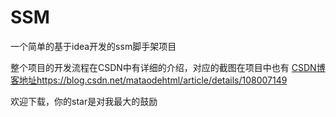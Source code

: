 # SSM
一个简单的基于idea开发的ssm脚手架项目

整个项目的开发流程在CSDN中有详细的介绍，对应的截图在项目中也有
[CSDN博客地址https://blog.csdn.net/mataodehtml/article/details/108007149](https://blog.csdn.net/mataodehtml/article/details/108007149)


欢迎下载，你的star是对我最大的鼓励
